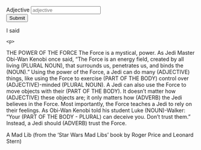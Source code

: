 <section id="user-input">
    <!--- This is the main user input section a form tag wraps the inputs we want to collect -->
    <form method="get">
        <div>
            <!-- This is a single input, it has a label and a input field for the user to enter information into. The name signifies the variable the input will be stored in -->
            <label for="adjective2">Adjective</label>
            <input type="text" name="adjective2" placeholder="adjective" />
        </div>
        <!-- Button for the user to click when submiting the form -->
        <input type="submit" />
    </form>
</section>

<!-- The madlib we will populate -->
<section id="madlib">
    <!-- we wrap the mad lib in a paragraph tag, inside of this we will need something to place the text into that the user submits. I am using a span because it displays on the page inline instead of something that would cause a linebreak to happen, such as another p tag or div.  The id is a tag we can use to specify which field this is, I am naming it the same as the name on the form input to keep things simple, it could be anything as long as it is unique. -->
    <p>I said <span id="adjective1"></span></p>

    <p>
<p>THE POWER OF THE FORCE
The Force is a mystical, <span id="adjective2"></span> power. As Jedi Master Obi-Wan Kenobi once said, “The Force is an energy field, created by all living (PLURAL NOUN), that surrounds us, penetrates us, and binds the (NOUN).” Using the power of the Force, a Jedi can do many (ADJECTIVE) things, like using the Force to exercise (PART OF THE BODY) control over (ADJECTIVE)-minded (PLURAL NOUN). A Jedi can also use the Force to move objects with their (PART OF THE BODY). It doesn’t matter how (ADJECTIVE) these objects are; it only matters how (ADVERB) the Jedi believes in the Force. Most importantly, the Force teaches a Jedi to rely on their feelings. As Obi-Wan Kenobi told his student Luke (NOUN)-Walker: “Your (PART OF THE BODY - PLURAL) can deceive you. Don’t trust them.” Instead, a Jedi should (ADVERB) trust the Force.

A Mad Lib
(from the ‘Star Wars Mad Libs’ book by Roger Price and Leonard Stern)

</section>

<!-- We will be putting code inside of script to handle the logic of how to handle the madlib population -->
<script>

</script>